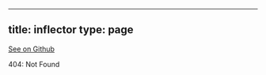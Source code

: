 
---
title: inflector
type: page
---

[See on Github](https://github.com/jakeroggenbuck/inflector/)

404: Not Found